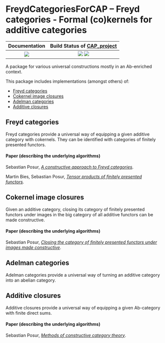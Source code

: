 <!-- BEGIN HEADER -->
# FreydCategoriesForCAP – Freyd categories - Formal (co)kernels for additive categories

| **Documentation**         | **Build Status of [CAP_project](/../../)**                                            |
|:-------------------------:|:-----------------------------------------------------------:|
| [![][docs-img]][docs-url] | [![][tests-img]][tests-url] [![][codecov-img]][codecov-url] |
<!-- END HEADER -->

A package for various universal constructions mostly in an Ab-enriched context.

This package includes implementations (amongst others) of:
- [Freyd categories](#freyd-categories)
- [Cokernel image closures](#cokernel-image-closures)
- [Adelman categories](#adelman-categories)
- [Additive closures](#additive-closures)

## Freyd categories

Freyd categories provide a universal way of equipping a given additive category with cokernels. They can be identified with categories of finitely presented functors.

#### Paper (describing the underlying algorithms)

Sebastian Posur, [*A constructive approach to Freyd categories*](https://arxiv.org/abs/1712.03492).

Martin Bies, Sebastian Posur, [*Tensor products of finitely presented functors*](https://arxiv.org/abs/1909.00172).

## Cokernel image closures

Given an additive category, closing its category of finitely presented functors under images in the big category of all additive functors can be made constructive.

#### Paper (describing the underlying algorithms)

Sebastian Posur, [*Closing the category of finitely presented functors under images made constructive*](https://arxiv.org/abs/1911.11469).

## Adelman categories

Adelman categories provide a universal way of turning an additive category into an abelian category.

## Additive closures

Additive closures provide a universal way of equipping a given Ab-category with finite direct sums.

#### Paper (describing the underlying algorithms)

Sebastian Posur, [*Methods of constructive category theory*](https://arxiv.org/abs/1908.04132).

<!-- BEGIN FOOTER -->
[docs-img]: https://img.shields.io/badge/PDF-dev-blue.svg
[docs-url]: /../../raw/doc/FreydCategoriesForCAP.pdf

[tests-img]: https://github.com/homalg-project/CAP_project/workflows/Tests/badge.svg
[tests-url]: https://github.com/homalg-project/CAP_project/actions?query=workflow%3ATests

[codecov-img]: https://codecov.io/gh/homalg-project/CAP_project/branch/master/graph/badge.svg
[codecov-url]: https://codecov.io/gh/homalg-project/CAP_project
<!-- END FOOTER -->
